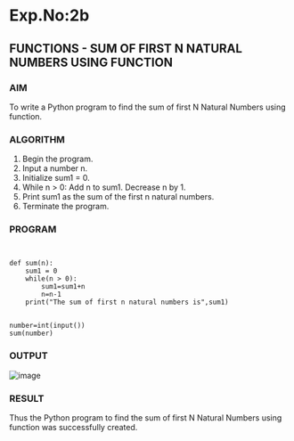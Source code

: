 # Exp.No:2b  
## FUNCTIONS - SUM OF FIRST N NATURAL NUMBERS USING FUNCTION

### AIM  

To write a Python program to find the sum of first N Natural Numbers using function.

### ALGORITHM

1. Begin the program.  
2. Input a number n.
3. Initialize sum1 = 0.
4. While n > 0:
   Add n to sum1.
   Decrease n by 1.
5. Print sum1 as the sum of the first n natural numbers.
6. Terminate the program.

### PROGRAM
```


def sum(n):
    sum1 = 0
    while(n > 0):
        sum1=sum1+n
        n=n-1
    print("The sum of first n natural numbers is",sum1)
    
    
number=int(input())
sum(number)

```
### OUTPUT

![image](https://github.com/user-attachments/assets/d79973bd-a471-4b7d-8b77-935b93495f21)

### RESULT

Thus the Python program to find the sum of first N Natural Numbers using function was successfully created.

